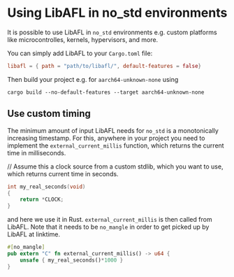 # Using LibAFL in no_std environments

It is possible to use LibAFL in `no_std` environments e.g. custom platforms like microcontrolles, kernels, hypervisors, and more.

You can simply add LibAFL to your `Cargo.toml` file:

```toml
libafl = { path = "path/to/libafl/", default-features = false}
```

Then build your project e.g. for `aarch64-unknown-none` using
```
cargo build --no-default-features --target aarch64-unknown-none
```

## Use custom timing

The minimum amount of input LibAFL needs for `no_std` is a monotonically increasing timestamp.
For this, anywhere in your project you need to implement the `external_current_millis` function, which returns the current time in milliseconds.

// Assume this a clock source from a custom stdlib, which you want to use, which returns current time in seconds.
```c
int my_real_seconds(void)
{
    return *CLOCK;
}
```
and here we use it in Rust. `external_current_millis` is then called from LibAFL.
Note that it needs to be `no_mangle` in order to get picked up by LibAFL at linktime.
```rust
#[no_mangle]
pub extern "C" fn external_current_millis() -> u64 {
    unsafe { my_real_seconds()*1000 }
}
```
